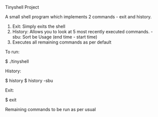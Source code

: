 Tinyshell Project 

A small shell program which implements 2 commands - exit and history. 

1. Exit: Simply exits the shell
2. History: Allows you to look at 5 most recently executed commands. 
    -sbu: Sort be Usage (end time - start time)
3. Executes all remaining commands as per default 


To run: 

$ ./tinyshell

History: 

$ history
$ history -sbu 

Exit: 

$ exit

Remaining commands to be run as per usual 